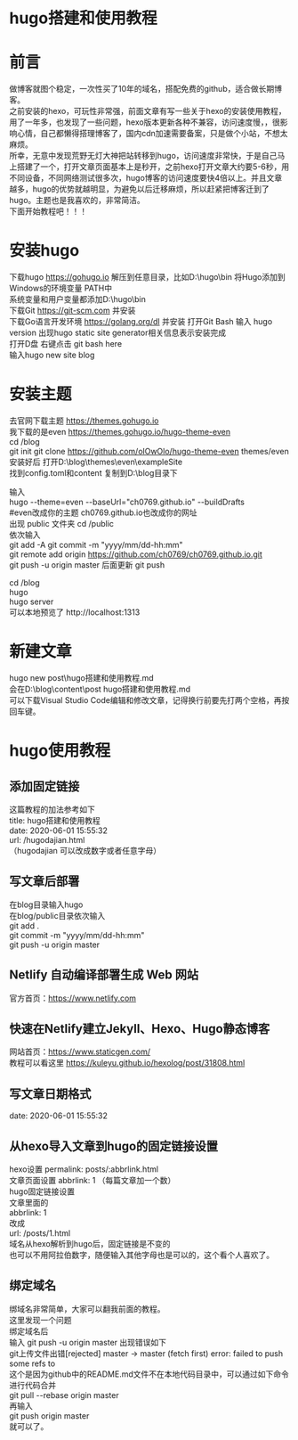 # hugo搭建和使用教程


#  前言  
  做博客就图个稳定，一次性买了10年的域名，搭配免费的github，适合做长期博客。  
  之前安装的hexo，可玩性非常强，前面文章有写一些关于hexo的安装使用教程，用了一年多，也发现了一些问题，hexo版本更新各种不兼容，访问速度慢，，很影响心情，自己都懒得搭理博客了，国内cdn加速需要备案，只是做个小站，不想太麻烦。  
  所幸，无意中发现荒野无灯大神把站转移到hugo，访问速度非常快，于是自己马上搭建了一个，打开文章页面基本上是秒开，之前hexo打开文章大约要5-6秒，用不同设备，不同网络测试很多次，hugo博客的访问速度要快4倍以上。并且文章越多，hugo的优势就越明显，为避免以后迁移麻烦，所以赶紧把博客迁到了hugo。主题也是我喜欢的，非常简洁。  
  下面开始教程吧！！！
#  安装hugo
下载hugo https://gohugo.io
解压到任意目录，比如D:\hugo\bin
将Hugo添加到Windows的环境变量 PATH中  
系统变量和用户变量都添加D:\hugo\bin  
下载Git https://git-scm.com  并安装  
下载Go语言开发环境 https://golang.org/dl  并安装
打开Git Bash 输入 hugo version 出现hugo static site generator相关信息表示安装完成  
打开D盘 右键点击 git bash here  
输入hugo new site blog
 
# 安装主题
去官网下载主题  https://themes.gohugo.io  
我下载的是even  https://themes.gohugo.io/hugo-theme-even  
 cd /blog  
 git init 
git clone https://github.com/olOwOlo/hugo-theme-even themes/even  
安装好后 打开D:\blog\themes\even\exampleSite  
找到config.toml和content 复制到D:\blog目录下  

输入  
hugo --theme=even --baseUrl="ch0769.github.io" --buildDrafts  
 #even改成你的主题 ch0769.github.io也改成你的网址  
 出现 public 文件夹  cd /public  
 依次输入  
 git add -A
 git commit -m "yyyy/mm/dd-hh:mm"  
 git remote add origin https://github.com/ch0769/ch0769.github.io.git   
 git push -u origin master
 后面更新 git push

cd /blog  
hugo  
hugo server  
可以本地预览了 http://localhost:1313
# 新建文章
hugo new post\hugo搭建和使用教程.md  
会在D:\blog\content\post  hugo搭建和使用教程.md  
可以下载Visual Studio Code编辑和修改文章，记得换行前要先打两个空格，再按回车键。 
#  hugo使用教程
##  添加固定链接  
 
这篇教程的加法参考如下  
title: hugo搭建和使用教程  
date: 2020-06-01 15:55:32  
url: /hugodajian.html  
（hugodajian 可以改成数字或者任意字母）
##  写文章后部署  
在blog目录输入hugo  
在blog/public目录依次输入  
git add .  
git commit -m "yyyy/mm/dd-hh:mm"  
git push -u origin master  
##  Netlify 自动编译部署生成 Web 网站  
官方首页：https://www.netlify.com  
##  快速在Netlify建立Jekyll、Hexo、Hugo静态博客
网站首页：https://www.staticgen.com/  
教程可以看这里 https://kuleyu.github.io/hexolog/post/31808.html   
## 写文章日期格式  
date: 2020-06-01 15:55:32  

##  从hexo导入文章到hugo的固定链接设置  

hexo设置 permalink: posts/:abbrlink.html  
文章页面设置 abbrlink: 1   （每篇文章加一个数）  
hugo固定链接设置   
文章里面的  
abbrlink: 1  
改成  
url: /posts/1.html  
域名从hexo解析到hugo后，固定链接是不变的  
也可以不用阿拉伯数字，随便输入其他字母也是可以的，这个看个人喜欢了。  
## 绑定域名
绑域名非常简单，大家可以翻我前面的教程。  
这里发现一个问题  
绑定域名后  
输入  git push -u origin master  出现错误如下  
git上传文件出错[rejected] master -> master (fetch first) error: failed to push some refs to  
这个是因为github中的README.md文件不在本地代码目录中，可以通过如下命令进行代码合并  
git pull --rebase origin master  
再输入  
git push origin master  
就可以了。





